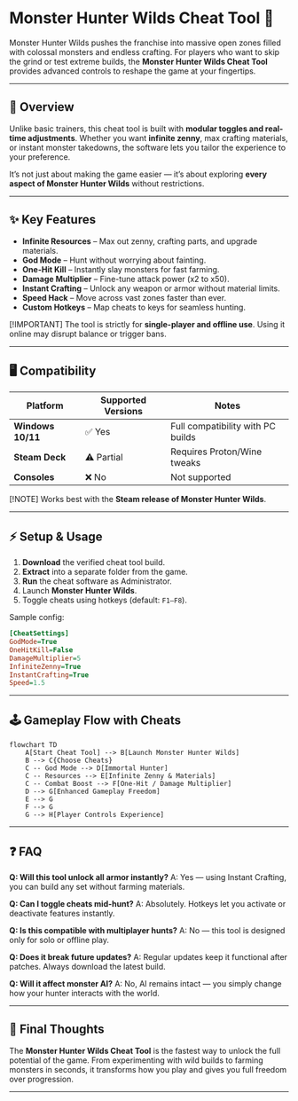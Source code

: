 # Monster Hunter Wilds Cheat Tool 🐉

Monster Hunter Wilds pushes the franchise into massive open zones filled with colossal monsters and endless crafting. For players who want to skip the grind or test extreme builds, the **Monster Hunter Wilds Cheat Tool** provides advanced controls to reshape the game at your fingertips.

---

## 🔎 Overview

Unlike basic trainers, this cheat tool is built with **modular toggles and real-time adjustments**. Whether you want **infinite zenny**, max crafting materials, or instant monster takedowns, the software lets you tailor the experience to your preference.

It’s not just about making the game easier — it’s about exploring **every aspect of Monster Hunter Wilds** without restrictions.

---

## ✨ Key Features

* **Infinite Resources** – Max out zenny, crafting parts, and upgrade materials.
* **God Mode** – Hunt without worrying about fainting.
* **One-Hit Kill** – Instantly slay monsters for fast farming.
* **Damage Multiplier** – Fine-tune attack power (x2 to x50).
* **Instant Crafting** – Unlock any weapon or armor without material limits.
* **Speed Hack** – Move across vast zones faster than ever.
* **Custom Hotkeys** – Map cheats to keys for seamless hunting.

[!IMPORTANT]
The tool is strictly for **single-player and offline use**. Using it online may disrupt balance or trigger bans.

---

## 🖥 Compatibility

| Platform          | Supported Versions | Notes                             |
| ----------------- | ------------------ | --------------------------------- |
| **Windows 10/11** | ✅ Yes              | Full compatibility with PC builds |
| **Steam Deck**    | ⚠️ Partial         | Requires Proton/Wine tweaks       |
| **Consoles**      | ❌ No               | Not supported                     |

[!NOTE] Works best with the **Steam release of Monster Hunter Wilds**.

---

## ⚡ Setup & Usage

1. **Download** the verified cheat tool build.
2. **Extract** into a separate folder from the game.
3. **Run** the cheat software as Administrator.
4. Launch **Monster Hunter Wilds**.
5. Toggle cheats using hotkeys (default: `F1–F8`).

Sample config:

```ini
[CheatSettings]
GodMode=True
OneHitKill=False
DamageMultiplier=5
InfiniteZenny=True
InstantCrafting=True
Speed=1.5
```

---

## 🕹 Gameplay Flow with Cheats

```mermaid
flowchart TD
    A[Start Cheat Tool] --> B[Launch Monster Hunter Wilds]
    B --> C{Choose Cheats}
    C -- God Mode --> D[Immortal Hunter]
    C -- Resources --> E[Infinite Zenny & Materials]
    C -- Combat Boost --> F[One-Hit / Damage Multiplier]
    D --> G[Enhanced Gameplay Freedom]
    E --> G
    F --> G
    G --> H[Player Controls Experience]
```

---

## ❓ FAQ

**Q: Will this tool unlock all armor instantly?**
A: Yes — using Instant Crafting, you can build any set without farming materials.

**Q: Can I toggle cheats mid-hunt?**
A: Absolutely. Hotkeys let you activate or deactivate features instantly.

**Q: Is this compatible with multiplayer hunts?**
A: No — this tool is designed only for solo or offline play.

**Q: Does it break future updates?**
A: Regular updates keep it functional after patches. Always download the latest build.

**Q: Will it affect monster AI?**
A: No, AI remains intact — you simply change how your hunter interacts with the world.

---

## 🚀 Final Thoughts

The **Monster Hunter Wilds Cheat Tool** is the fastest way to unlock the full potential of the game. From experimenting with wild builds to farming monsters in seconds, it transforms how you play and gives you full freedom over progression.

---
